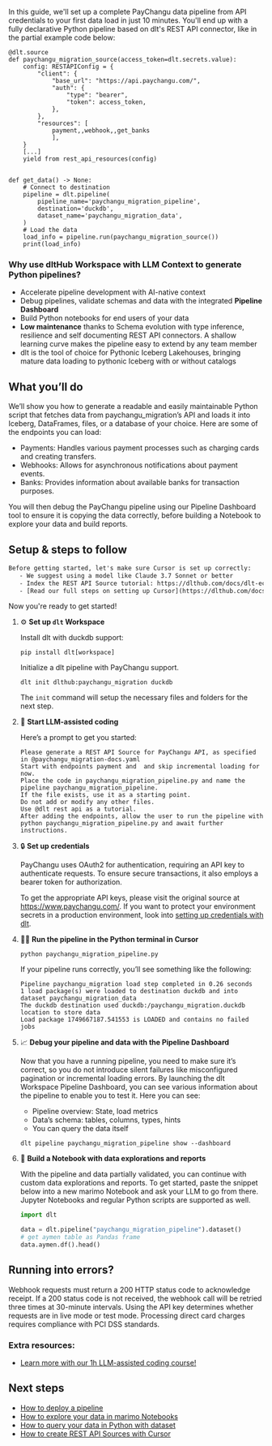 In this guide, we'll set up a complete PayChangu data pipeline from API credentials to your first data load in just 10 minutes. You'll end up with a fully declarative Python pipeline based on dlt's REST API connector, like in the partial example code below:

```python-outcome
@dlt.source
def paychangu_migration_source(access_token=dlt.secrets.value):
    config: RESTAPIConfig = {
        "client": {
            "base_url": "https://api.paychangu.com/",
            "auth": {
                "type": "bearer",
                "token": access_token,
            },
        },
        "resources": [
            payment,,webhook,,get_banks
            ],
    }
    [...]
    yield from rest_api_resources(config)


def get_data() -> None:
    # Connect to destination
    pipeline = dlt.pipeline(
        pipeline_name='paychangu_migration_pipeline',
        destination='duckdb',
        dataset_name='paychangu_migration_data', 
    )
    # Load the data
    load_info = pipeline.run(paychangu_migration_source())
    print(load_info) 
```

### Why use dltHub Workspace with LLM Context to generate Python pipelines?

- Accelerate pipeline development with AI-native context
- Debug pipelines, validate schemas and data with the integrated **Pipeline Dashboard**
- Build Python notebooks for end users of your data
- **Low maintenance** thanks to Schema evolution with type inference, resilience and self documenting REST API connectors. A shallow learning curve makes the pipeline easy to extend by any team member
- dlt is the tool of choice for Pythonic Iceberg Lakehouses, bringing mature data loading to pythonic Iceberg with or without catalogs

## What you’ll do

We’ll show you how to generate a readable and easily maintainable Python script that fetches data from paychangu_migration’s API and loads it into Iceberg, DataFrames, files, or a database of your choice. Here are some of the endpoints you can load:

- Payments: Handles various payment processes such as charging cards and creating transfers.
- Webhooks: Allows for asynchronous notifications about payment events.
- Banks: Provides information about available banks for transaction purposes.

You will then debug the PayChangu pipeline using our Pipeline Dashboard tool to ensure it is copying the data correctly, before building a Notebook to explore your data and build reports.

## Setup & steps to follow

```default
Before getting started, let's make sure Cursor is set up correctly:
   - We suggest using a model like Claude 3.7 Sonnet or better
   - Index the REST API Source tutorial: https://dlthub.com/docs/dlt-ecosystem/verified-sources/rest_api/ and add it to context as **@dlt rest api**
   - [Read our full steps on setting up Cursor](https://dlthub.com/docs/dlt-ecosystem/llm-tooling/cursor-restapi#23-configuring-cursor-with-documentation)
```

Now you're ready to get started!

1. ⚙️ **Set up `dlt` Workspace**
    
    Install dlt with duckdb support:
    ```shell
    pip install dlt[workspace]
    ```

    Initialize a dlt pipeline with PayChangu support.
    ```shell
    dlt init dlthub:paychangu_migration duckdb
    ```

    The `init` command will setup the necessary files and folders for the next step.
    
2. 🤠 **Start LLM-assisted coding**
    
    Here’s a prompt to get you started:
    
    ```prompt
    Please generate a REST API Source for PayChangu API, as specified in @paychangu_migration-docs.yaml 
    Start with endpoints payment and  and skip incremental loading for now. 
    Place the code in paychangu_migration_pipeline.py and name the pipeline paychangu_migration_pipeline. 
    If the file exists, use it as a starting point. 
    Do not add or modify any other files. 
    Use @dlt rest api as a tutorial. 
    After adding the endpoints, allow the user to run the pipeline with python paychangu_migration_pipeline.py and await further instructions.
    ```

    
3. 🔒 **Set up credentials** 
    
    PayChangu uses OAuth2 for authentication, requiring an API key to authenticate requests. To ensure secure transactions, it also employs a bearer token for authorization.
    
    To get the appropriate API keys, please visit the original source at https://www.paychangu.com/.
    If you want to protect your environment secrets in a production environment, look into [setting up credentials with dlt](https://dlthub.com/docs/walkthroughs/add_credentials).
    
4. 🏃‍♀️ **Run the pipeline in the Python terminal in Cursor**
    
    ```shell
    python paychangu_migration_pipeline.py
    ```
    
    If your pipeline runs correctly, you’ll see something like the following:
    
    ```shell
    Pipeline paychangu_migration load step completed in 0.26 seconds
    1 load package(s) were loaded to destination duckdb and into dataset paychangu_migration_data
    The duckdb destination used duckdb:/paychangu_migration.duckdb location to store data
    Load package 1749667187.541553 is LOADED and contains no failed jobs
    ```
    
5. 📈 **Debug your pipeline and data with the Pipeline Dashboard**

    Now that you have a running pipeline, you need to make sure it’s correct, so you do not introduce silent failures like misconfigured pagination or incremental loading errors. By launching the dlt Workspace Pipeline Dashboard, you can see various information about the pipeline to enable you to test it. Here you can see:
    - Pipeline overview: State, load metrics
    - Data’s schema: tables, columns, types, hints
    - You can query the data itself
    
    ```shell
    dlt pipeline paychangu_migration_pipeline show --dashboard
    ```
    
6. 🐍 **Build a Notebook with data explorations and reports**

    With the pipeline and data partially validated, you can continue with custom data explorations and reports. To get started, paste the snippet below into a new marimo Notebook and ask your LLM to go from there. Jupyter Notebooks and regular Python scripts are supported as well.

    
    ```python
    import dlt

   data = dlt.pipeline("paychangu_migration_pipeline").dataset()
   # get aymen table as Pandas frame
   data.aymen.df().head()
    ```

## Running into errors?

Webhook requests must return a 200 HTTP status code to acknowledge receipt. If a 200 status code is not received, the webhook call will be retried three times at 30-minute intervals. Using the API key determines whether requests are in live mode or test mode. Processing direct card charges requires compliance with PCI DSS standards.

### Extra resources:

- [Learn more with our 1h LLM-assisted coding course!](https://www.youtube.com/watch?v=GGid70rnJuM)

## Next steps

- [How to deploy a pipeline](https://dlthub.com/docs/walkthroughs/deploy-a-pipeline)
- [How to explore your data in marimo Notebooks](https://dlthub.com/docs/general-usage/dataset-access/marimo)
- [How to query your data in Python with dataset](https://dlthub.com/docs/general-usage/dataset-access/dataset)
- [How to create REST API Sources with Cursor](https://dlthub.com/docs/dlt-ecosystem/llm-tooling/cursor-restapi)